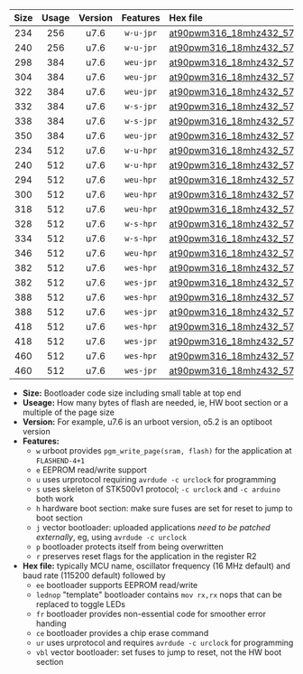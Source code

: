 |Size|Usage|Version|Features|Hex file|
|:-:|:-:|:-:|:-:|:--|
|234|256|u7.6|`w-u-jpr`|[at90pwm316_18mhz432_57600bps_ur_vbl.hex](https://raw.githubusercontent.com/stefanrueger/urboot/main//at90pwm316_18mhz432_57600bps_ur_vbl.hex)|
|240|256|u7.6|`w-u-jpr`|[at90pwm316_18mhz432_57600bps_lednop_ur_vbl.hex](https://raw.githubusercontent.com/stefanrueger/urboot/main//at90pwm316_18mhz432_57600bps_lednop_ur_vbl.hex)|
|298|384|u7.6|`weu-jpr`|[at90pwm316_18mhz432_57600bps_ee_ur_vbl.hex](https://raw.githubusercontent.com/stefanrueger/urboot/main//at90pwm316_18mhz432_57600bps_ee_ur_vbl.hex)|
|304|384|u7.6|`weu-jpr`|[at90pwm316_18mhz432_57600bps_ee_lednop_ur_vbl.hex](https://raw.githubusercontent.com/stefanrueger/urboot/main//at90pwm316_18mhz432_57600bps_ee_lednop_ur_vbl.hex)|
|322|384|u7.6|`weu-jpr`|[at90pwm316_18mhz432_57600bps_ee_lednop_fr_ur_vbl.hex](https://raw.githubusercontent.com/stefanrueger/urboot/main//at90pwm316_18mhz432_57600bps_ee_lednop_fr_ur_vbl.hex)|
|332|384|u7.6|`w-s-jpr`|[at90pwm316_18mhz432_57600bps_vbl.hex](https://raw.githubusercontent.com/stefanrueger/urboot/main//at90pwm316_18mhz432_57600bps_vbl.hex)|
|338|384|u7.6|`w-s-jpr`|[at90pwm316_18mhz432_57600bps_lednop_vbl.hex](https://raw.githubusercontent.com/stefanrueger/urboot/main//at90pwm316_18mhz432_57600bps_lednop_vbl.hex)|
|350|384|u7.6|`weu-jpr`|[at90pwm316_18mhz432_57600bps_ee_lednop_fr_ce_ur_vbl.hex](https://raw.githubusercontent.com/stefanrueger/urboot/main//at90pwm316_18mhz432_57600bps_ee_lednop_fr_ce_ur_vbl.hex)|
|234|512|u7.6|`w-u-hpr`|[at90pwm316_18mhz432_57600bps_ur.hex](https://raw.githubusercontent.com/stefanrueger/urboot/main//at90pwm316_18mhz432_57600bps_ur.hex)|
|240|512|u7.6|`w-u-hpr`|[at90pwm316_18mhz432_57600bps_lednop_ur.hex](https://raw.githubusercontent.com/stefanrueger/urboot/main//at90pwm316_18mhz432_57600bps_lednop_ur.hex)|
|294|512|u7.6|`weu-hpr`|[at90pwm316_18mhz432_57600bps_ee_ur.hex](https://raw.githubusercontent.com/stefanrueger/urboot/main//at90pwm316_18mhz432_57600bps_ee_ur.hex)|
|300|512|u7.6|`weu-hpr`|[at90pwm316_18mhz432_57600bps_ee_lednop_ur.hex](https://raw.githubusercontent.com/stefanrueger/urboot/main//at90pwm316_18mhz432_57600bps_ee_lednop_ur.hex)|
|318|512|u7.6|`weu-hpr`|[at90pwm316_18mhz432_57600bps_ee_lednop_fr_ur.hex](https://raw.githubusercontent.com/stefanrueger/urboot/main//at90pwm316_18mhz432_57600bps_ee_lednop_fr_ur.hex)|
|328|512|u7.6|`w-s-hpr`|[at90pwm316_18mhz432_57600bps.hex](https://raw.githubusercontent.com/stefanrueger/urboot/main//at90pwm316_18mhz432_57600bps.hex)|
|334|512|u7.6|`w-s-hpr`|[at90pwm316_18mhz432_57600bps_lednop.hex](https://raw.githubusercontent.com/stefanrueger/urboot/main//at90pwm316_18mhz432_57600bps_lednop.hex)|
|346|512|u7.6|`weu-hpr`|[at90pwm316_18mhz432_57600bps_ee_lednop_fr_ce_ur.hex](https://raw.githubusercontent.com/stefanrueger/urboot/main//at90pwm316_18mhz432_57600bps_ee_lednop_fr_ce_ur.hex)|
|382|512|u7.6|`wes-hpr`|[at90pwm316_18mhz432_57600bps_ee.hex](https://raw.githubusercontent.com/stefanrueger/urboot/main//at90pwm316_18mhz432_57600bps_ee.hex)|
|382|512|u7.6|`wes-jpr`|[at90pwm316_18mhz432_57600bps_ee_vbl.hex](https://raw.githubusercontent.com/stefanrueger/urboot/main//at90pwm316_18mhz432_57600bps_ee_vbl.hex)|
|388|512|u7.6|`wes-hpr`|[at90pwm316_18mhz432_57600bps_ee_lednop.hex](https://raw.githubusercontent.com/stefanrueger/urboot/main//at90pwm316_18mhz432_57600bps_ee_lednop.hex)|
|388|512|u7.6|`wes-jpr`|[at90pwm316_18mhz432_57600bps_ee_lednop_vbl.hex](https://raw.githubusercontent.com/stefanrueger/urboot/main//at90pwm316_18mhz432_57600bps_ee_lednop_vbl.hex)|
|418|512|u7.6|`wes-hpr`|[at90pwm316_18mhz432_57600bps_ee_lednop_fr.hex](https://raw.githubusercontent.com/stefanrueger/urboot/main//at90pwm316_18mhz432_57600bps_ee_lednop_fr.hex)|
|418|512|u7.6|`wes-jpr`|[at90pwm316_18mhz432_57600bps_ee_lednop_fr_vbl.hex](https://raw.githubusercontent.com/stefanrueger/urboot/main//at90pwm316_18mhz432_57600bps_ee_lednop_fr_vbl.hex)|
|460|512|u7.6|`wes-hpr`|[at90pwm316_18mhz432_57600bps_ee_lednop_fr_ce.hex](https://raw.githubusercontent.com/stefanrueger/urboot/main//at90pwm316_18mhz432_57600bps_ee_lednop_fr_ce.hex)|
|460|512|u7.6|`wes-jpr`|[at90pwm316_18mhz432_57600bps_ee_lednop_fr_ce_vbl.hex](https://raw.githubusercontent.com/stefanrueger/urboot/main//at90pwm316_18mhz432_57600bps_ee_lednop_fr_ce_vbl.hex)|

- **Size:** Bootloader code size including small table at top end
- **Useage:** How many bytes of flash are needed, ie, HW boot section or a multiple of the page size
- **Version:** For example, u7.6 is an urboot version, o5.2 is an optiboot version
- **Features:**
  + `w` urboot provides `pgm_write_page(sram, flash)` for the application at `FLASHEND-4+1`
  + `e` EEPROM read/write support
  + `u` uses urprotocol requiring `avrdude -c urclock` for programming
  + `s` uses skeleton of STK500v1 protocol; `-c urclock` and `-c arduino` both work
  + `h` hardware boot section: make sure fuses are set for reset to jump to boot section
  + `j` vector bootloader: uploaded applications *need to be patched externally*, eg, using `avrdude -c urclock`
  + `p` bootloader protects itself from being overwritten
  + `r` preserves reset flags for the application in the register R2
- **Hex file:** typically MCU name, oscillator frequency (16 MHz default) and baud rate (115200 default) followed by
  + `ee` bootloader supports EEPROM read/write
  + `lednop` "template" bootloader contains `mov rx,rx` nops that can be replaced to toggle LEDs
  + `fr` bootloader provides non-essential code for smoother error handing
  + `ce` bootloader provides a chip erase command
  + `ur` uses urprotocol and requires `avrdude -c urclock` for programming
  + `vbl` vector bootloader: set fuses to jump to reset, not the HW boot section
